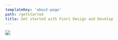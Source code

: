 ```yaml
---
templateKey: 'about-page'
path: /getstarted
title: Get started with Fiori Design and Develop
---
```


![](../img/TMP_getstarted.png)
